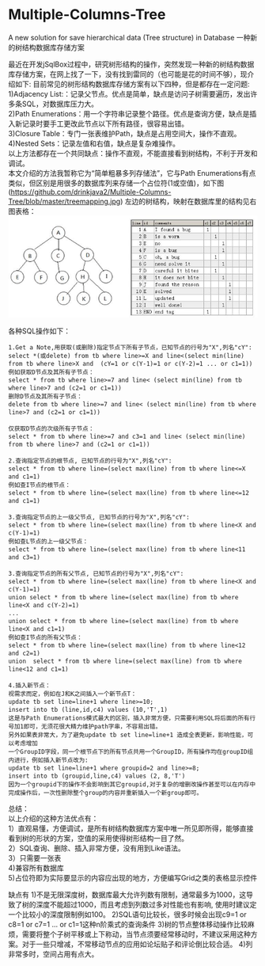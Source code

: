 # Multiple-Columns-Tree
A new solution for save hierarchical data (Tree structure) in Database
一种新的树结构数据库存储方案

最近在开发jSqlBox过程中，研究树形结构的操作，突然发现一种新的树结构数据库存储方案，在网上找了一下，没有找到雷同的（也可能是花的时间不够），现介绍如下:
目前常见的树形结构数据库存储方案有以下四种，但是都存在一定问题:  
1)Adjacency List:：记录父节点。优点是简单，缺点是访问子树需要遍历，发出许多条SQL，对数据库压力大。  
2)Path Enumerations：用一个字符串记录整个路径。优点是查询方便，缺点是插入新记录时要手工更改此节点以下所有路径，很容易出错。  
3)Closure Table：专门一张表维护Path，缺点是占用空间大，操作不直观。  
4)Nested Sets：记录左值和右值，缺点是复杂难操作。  
以上方法都存在一个共同缺点：操作不直观，不能直接看到树结构，不利于开发和调试。  
本文介绍的方法我暂称它为“简单粗暴多列存储法”，它与Path Enumerations有点类似，但区别是用很多的数据库列来存储一个占位符(1或空值)，如下图(https://github.com/drinkjava2/Multiple-Columns-Tree/blob/master/treemapping.jpg) 左边的树结构，映射在数据库里的结构见右图表格：  
![image](treemapping.jpg)

各种SQL操作如下：
```
1.Get a Note,用获取(或删除)指定节点下所有子节点，已知节点的行号为"X",列名"cY":
select *(或delete) from tb where line>=X and line<(select min(line) from tb where line>X and  (cY=1 or c(Y-1)=1 or c(Y-2)=1 ... or c1=1))
例如获取D节点及其所有子节点：
select * from tb where line>=7 and line< (select min(line) from tb where line>7 and (c2=1 or c1=1)) 
删除D节点及其所有子节点：
delete from tb where line>=7 and line< (select min(line) from tb where line>7 and (c2=1 or c1=1)) 

仅获取D节点的次级所有子节点：
select * from tb where line>=7 and c3=1 and line< (select min(line) from tb where line>7 and (c2=1 or c1=1)) 

2.查询指定节点的根节点, 已知节点的行号为"X",列名"cY":
select * from tb where line=(select max(line) from tb where line<=X and c1=1)
例如查I节点的根节点：
select * from tb where line=(select max(line) from tb where line<=12 and c1=1) 

3.查询指定节点的上一级父节点, 已知节点的行号为"X",列名"cY":
select * from tb where line=(select max(line) from tb where line<X and c(Y-1)=1)
例如查L节点的上一级父节点：
select * from tb where line=(select max(line) from tb where line<11 and c3=1) 

3.查询指定节点的所有父节点, 已知节点的行号为"X",列名"cY":
select * from tb where line=(select max(line) from tb where line<X and c(Y-1)=1)
union select * from tb where line=(select max(line) from tb where line<X and c(Y-2)=1)
...
union select * from tb where line=(select max(line) from tb where line<X and c1=1)
例如查I节点的所有父节点：
select * from tb where line=(select max(line) from tb where line<12 and c2=1)
union  select * from tb where line=(select max(line) from tb where line<12 and c1=1) 
 
4.插入新节点：
视需求而定，例如在J和K之间插入一个新节点T：
update tb set line=line+1 where line>=10;
insert into tb (line,id,c4) values (10,'T',1)
这是与Path Enumerations模式最大的区别，插入非常方便，只需要利用SQL将后面的所有行号加1即可，无须花很大精力维护path字串，不容易出错。
另外如果表非常大，为了避免update tb set line=line+1 造成全表更新，影响性能，可以考虑增加
一个GroupID字段，同一个根节点下的所有节点共用一个GroupID，所有操作均在groupID组内进行，例如插入新节点改为:
update tb set line=line+1 where groupid=2 and line>=8;
insert into tb (groupid,line,c4) values (2, 8,'T')
因为一个groupid下的操作不会影响到其它groupid,对于复杂的增删改操作甚至可以在内存中完成操作后，一次性删除整个group的内容并重新插入一个新group即可。
```

总结：  
以上介绍的这种方法优点有：  
1）直观易懂，方便调试，是所有树结构数据库方案中唯一所见即所得，能够直接看到树的形状的方案，空值的采用使得树形结构一目了然。  
2）SQL查询、删除、插入非常方便，没有用到Like语法。  
3）只需要一张表  
4)兼容所有数据库  
5)占位符即为实际要显示的内容应出现的地方，方便编写Grid之类的表格显示控件  

缺点有
1)不是无限深度树，数据库最大允许列数有限制，通常最多为1000，这导致了树的深度不能超过1000，而且考虑到列数过多对性能也有影响, 使用时建议定一个比较小的深度限制例如100。
2)SQL语句比较长，很多时候会出现c9=1 or c8=1  or c7=1 ... or c1=1这种n阶乘式的查询条件
3)树的节点整体移动操作比较麻烦，需要将整个子树平移或上下称动，当节点须要经常移动时，不建议采用这种方案。对于一些只增减，不常移动节点的应用如论坛贴子和评论倒比较合适。
4)列非常多时，空间占用有点大。
